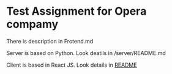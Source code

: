 # Test Assignment for Opera compamy

There is description in Frotend.md

Server is based on Python. Look deatils in /server/README.md

Client is based in React JS. Look details in [README](https://github.com/FilippKashket/OperaTest/blob/main/client/opera-ethereum/README.md)